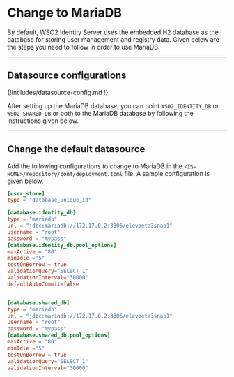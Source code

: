 # Change to MariaDB

By default, WSO2 Identity Server uses the embedded H2 database as the database for storing user management and registry data. Given below are the steps
you need to follow in order to use MariaDB. 

---

## Datasource configurations

{!includes/datasource-config.md !}
                       
After setting up the MariaDB database, you can point `WSO2_IDENTITY_DB` or 
`WSO2_SHARED_DB` or both to the MariaDB database by following the instructions given below.

---

## Change the default datasource

Add the following configurations to change to MariaDB in the `<IS-HOME>/repository/conf/deployment.toml` file. A sample configuration is given below.

```toml 
[user_store]
type = "database_unique_id"

[database.identity_db]
type = "mariadb"
url = "jdbc:mariadb://172.17.0.2:3306/elevbeta3snap1"
username = "root"
password = "mypass"
[database.identity_db.pool_options]
maxActive = "80"
minIdle ="5"
testOnBorrow = true
validationQuery="SELECT 1"
validationInterval="30000"
defaultAutoCommit=false


[database.shared_db]
type = "mariadb"
url = "jdbc:mariadb://172.17.0.2:3306/elevbeta3snap1"
username = "root"
password = "mypass"
[database.shared_db.pool_options]
maxActive = "80"
minIdle ="5"
testOnBorrow = true
validationQuery="SELECT 1"
validationInterval="30000"
```

